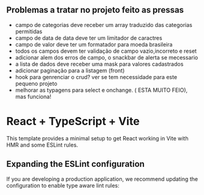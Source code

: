 ## Problemas a tratar no projeto feito as pressas
- campo de categorias deve receber um array traduzido das categorias permitidas
- campo de data de data deve ter um limitador de caractres
- campo de valor deve ter um formatador para moeda brasileira
- todos os campos devem ter validação de campo vazio,incorreto e reset
- adicionar alem dos erros de campo, o snackbar de alerta se mecessario
- a lista de dados deve receber uma mask para valores cadastrados
- adicionar paginação para a listagem (front)
- hook para genrenciar o crud? ver se tem necessidade para este pequeno projeto
- melhorar as typagens para select e onchange. ( ESTA MUITO FEIO), mas funciona!



# React + TypeScript + Vite

This template provides a minimal setup to get React working in Vite with HMR and some ESLint rules.



## Expanding the ESLint configuration

If you are developing a production application, we recommend updating the configuration to enable type aware lint rules:
